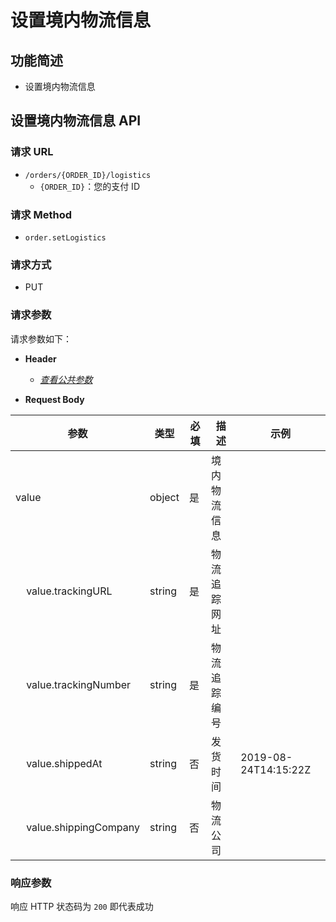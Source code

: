 # 设置境内物流信息

## 功能简述

- 设置境内物流信息

## 设置境内物流信息 API

### 请求 URL

- `/orders/{ORDER_ID}/logistics`
  - `{ORDER_ID}`：您的支付 ID

### 请求 Method

- `order.setLogistics`

### 请求方式

- PUT

### 请求参数

请求参数如下：

- **Header**

  - [_查看公共参数_](/zh/payinApi/callMethod/callMethod#公共参数)

- **Request Body**

| **参数**                                      | **类型** | **必填** | **描述**     | **示例**             |
| --------------------------------------------- | -------- | -------- | ------------ | -------------------- |
| value                                         | object   | 是       | 境内物流信息 |                      |
| &nbsp;&nbsp;&nbsp;&nbsp;value.trackingURL     | string   | 是       | 物流追踪网址 |                      |
| &nbsp;&nbsp;&nbsp;&nbsp;value.trackingNumber  | string   | 是       | 物流追踪编号 |                      |
| &nbsp;&nbsp;&nbsp;&nbsp;value.shippedAt       | string   | 否       | 发货时间     | 2019-08-24T14:15:22Z |
| &nbsp;&nbsp;&nbsp;&nbsp;value.shippingCompany | string   | 否       | 物流公司     |                      |

### 响应参数

响应 HTTP 状态码为 `200` 即代表成功